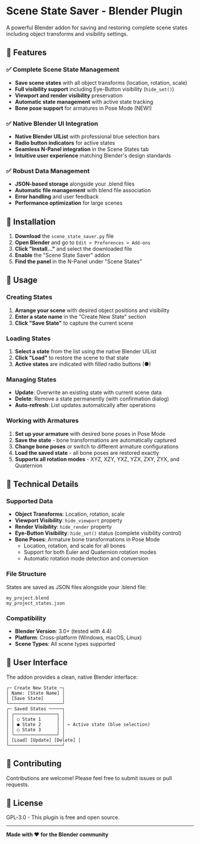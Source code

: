 # Scene State Saver - Blender Plugin

A powerful Blender addon for saving and restoring complete scene states including object transforms and visibility settings.

## 🎯 Features

### ✅ Complete Scene State Management
- **Save scene states** with all object transforms (location, rotation, scale)
- **Full visibility support** including Eye-Button visibility (`hide_set()`)
- **Viewport and render visibility** preservation
- **Automatic state management** with active state tracking
- **Bone pose support** for armatures in Pose Mode (NEW!)

### ✅ Native Blender UI Integration
- **Native Blender UIList** with professional blue selection bars
- **Radio button indicators** for active states
- **Seamless N-Panel integration** in the Scene States tab
- **Intuitive user experience** matching Blender's design standards

### ✅ Robust Data Management
- **JSON-based storage** alongside your .blend files
- **Automatic file management** with blend file association
- **Error handling** and user feedback
- **Performance optimization** for large scenes

## 🚀 Installation

1. **Download** the `scene_state_saver.py` file
2. **Open Blender** and go to `Edit > Preferences > Add-ons`
3. **Click "Install..."** and select the downloaded file
4. **Enable** the "Scene State Saver" addon
5. **Find the panel** in the N-Panel under "Scene States"

## 📖 Usage

### Creating States
1. **Arrange your scene** with desired object positions and visibility
2. **Enter a state name** in the "Create New State" section
3. **Click "Save State"** to capture the current scene

### Loading States
1. **Select a state** from the list using the native Blender UIList
2. **Click "Load"** to restore the scene to that state
3. **Active states** are indicated with filled radio buttons (●)

### Managing States
- **Update**: Overwrite an existing state with current scene data
- **Delete**: Remove a state permanently (with confirmation dialog)
- **Auto-refresh**: List updates automatically after operations

### Working with Armatures
1. **Set up your armature** with desired bone poses in Pose Mode
2. **Save the state** - bone transformations are automatically captured
3. **Change bone poses** or switch to different armature configurations
4. **Load the saved state** - all bone poses are restored exactly
5. **Supports all rotation modes** - XYZ, XZY, YXZ, YZX, ZXY, ZYX, and Quaternion

## 🔧 Technical Details

### Supported Data
- **Object Transforms**: Location, rotation, scale
- **Viewport Visibility**: `hide_viewport` property
- **Render Visibility**: `hide_render` property  
- **Eye-Button Visibility**: `hide_set()` status (complete visibility control)
- **Bone Poses**: Armature bone transformations in Pose Mode
  - Location, rotation, and scale for all bones
  - Support for both Euler and Quaternion rotation modes
  - Automatic rotation mode detection and conversion

### File Structure
States are saved as JSON files alongside your .blend file:
```
my_project.blend
my_project_states.json
```

### Compatibility
- **Blender Version**: 3.0+ (tested with 4.4)
- **Platform**: Cross-platform (Windows, macOS, Linux)
- **Scene Types**: All scene types supported

## 🎨 User Interface

The addon provides a clean, native Blender interface:

```
┌─ Create New State ─┐
│ Name: [State Name] │
│ [Save State]       │
└────────────────────┘
┌─ Saved States ─────┐
│ ┌────────────────┐ │
│ │ ○ State 1      │ │
│ │ ● State 2      │ │ ← Active state (blue selection)
│ │ ○ State 3      │ │
│ └────────────────┘ │
│ [Load] [Update] [Delete] │
└────────────────────┘
```

## 🤝 Contributing

Contributions are welcome! Please feel free to submit issues or pull requests.

## 📄 License

GPL-3.0 - This plugin is free and open source.

---

**Made with ❤️ for the Blender community**

